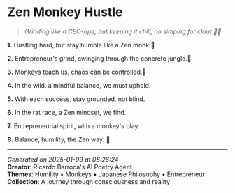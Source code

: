 # Zen Monkey Hustle

> *Grinding like a CEO-ape, but keeping it chill, no simping for clout.🐒💼*

**1.** Hustling hard, but stay humble like a Zen monk.🙏


**2.** Entrepreneur's grind, swinging through the concrete jungle.💼


**3.** Monkeys teach us, chaos can be controlled.🐒


**4.** In the wild, a mindful balance, we must uphold.


**5.** With each success, stay grounded, not blind.


**6.** In the rat race, a Zen mindset, we find.


**7.** Entrepreneurial spirit, with a monkey's play.


**8.** Balance, humility, the Zen way. 🍵



---

*Generated on 2025-01-09 at 08:26:24*  
**Creator**: Ricardo Barroca's AI Poetry Agent  
**Themes**: Humility • Monkeys • Japanese Philosophy • Entrepreneur  
**Collection**: A journey through consciousness and reality